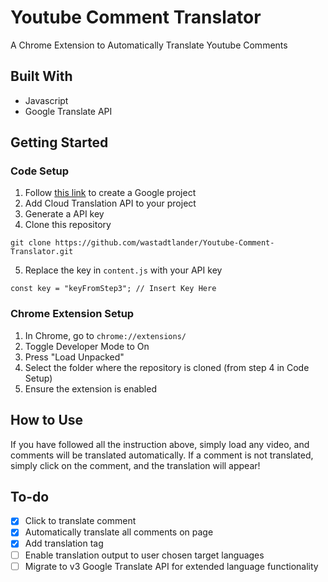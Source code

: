# Youtube Comment Translator

A Chrome Extension to Automatically Translate Youtube Comments

## Built With

- Javascript
- Google Translate API

## Getting Started

### Code Setup

1. Follow [this link](https://cloud.google.com/apis/docs/getting-started) to create a Google project
2. Add Cloud Translation API to your project
3. Generate a API key
4. Clone this repository

```
git clone https://github.com/wastadtlander/Youtube-Comment-Translator.git
```

5. Replace the key in `content.js` with your API key

```
const key = "keyFromStep3"; // Insert Key Here
```

### Chrome Extension Setup

1. In Chrome, go to `chrome://extensions/`
2. Toggle Developer Mode to On
3. Press "Load Unpacked"
4. Select the folder where the repository is cloned (from step 4 in Code Setup)
5. Ensure the extension is enabled

## How to Use

If you have followed all the instruction above, simply load any video, and comments will be translated automatically. If a comment is not translated, simply click on the comment, and the translation will appear!

## To-do

- [x] Click to translate comment
- [x] Automatically translate all comments on page
- [x] Add translation tag
- [ ] Enable translation output to user chosen target languages
- [ ] Migrate to v3 Google Translate API for extended language functionality

